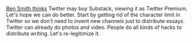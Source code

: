 <a href="https://twitter.com/benyt/status/1323089156185214977">Ben Smith thinks</a> Twitter may buy Substack, viewing it as Twitter Premium. Let's hope we can do better. Start by getting rid of the character limit in Twitter so we don't need to invent new channels just to distribute essays. Twitter can already do photos and video. People do all kinds of hacks to distribute writing. Let's re-legitimize it. 
